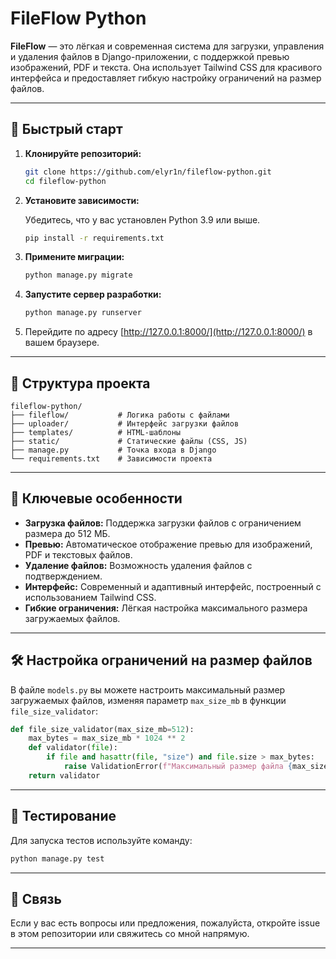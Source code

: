 # FileFlow Python

**FileFlow** — это лёгкая и современная система для загрузки, управления и удаления файлов в Django-приложении, с поддержкой превью изображений, PDF и текста. Она использует Tailwind CSS для красивого интерфейса и предоставляет гибкую настройку ограничений на размер файлов.

---

## 🚀 Быстрый старт

1. **Клонируйте репозиторий:**

   ```bash
   git clone https://github.com/elyr1n/fileflow-python.git
   cd fileflow-python
   ```

2. **Установите зависимости:**

   Убедитесь, что у вас установлен Python 3.9 или выше.

   ```bash
   pip install -r requirements.txt
   ```

3. **Примените миграции:**

   ```bash
   python manage.py migrate
   ```

4. **Запустите сервер разработки:**

   ```bash
   python manage.py runserver
   ```

5. Перейдите по адресу [http://127.0.0.1:8000/](http://127.0.0.1:8000/) в вашем браузере.

---

## 🧩 Структура проекта

```
fileflow-python/
├── fileflow/           # Логика работы с файлами
├── uploader/           # Интерфейс загрузки файлов
├── templates/          # HTML-шаблоны
├── static/             # Статические файлы (CSS, JS)
├── manage.py           # Точка входа в Django
└── requirements.txt    # Зависимости проекта
```

---

## 🧩 Ключевые особенности

- **Загрузка файлов:** Поддержка загрузки файлов с ограничением размера до 512 МБ.
- **Превью:** Автоматическое отображение превью для изображений, PDF и текстовых файлов.
- **Удаление файлов:** Возможность удаления файлов с подтверждением.
- **Интерфейс:** Современный и адаптивный интерфейс, построенный с использованием Tailwind CSS.
- **Гибкие ограничения:** Лёгкая настройка максимального размера загружаемых файлов.

---

## 🛠️ Настройка ограничений на размер файлов

В файле `models.py` вы можете настроить максимальный размер загружаемых файлов, изменяя параметр `max_size_mb` в функции `file_size_validator`:

```python
def file_size_validator(max_size_mb=512):
    max_bytes = max_size_mb * 1024 ** 2
    def validator(file):
        if file and hasattr(file, "size") and file.size > max_bytes:
            raise ValidationError(f"Максимальный размер файла {max_size_mb} МБ")
    return validator
```

---

## 🤪 Тестирование

Для запуска тестов используйте команду:

```bash
python manage.py test
```

---

## 📩 Связь

Если у вас есть вопросы или предложения, пожалуйста, откройте issue в этом репозитории или свяжитесь со мной напрямую.

---

